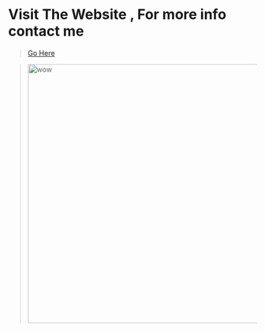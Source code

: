 # Visit The Website , For more info contact me
> [Go Here](https://video-downloader.dhruvnation1.repl.co/)


> <img width="526" alt="wow" src="https://user-images.githubusercontent.com/60794694/115616141-814f9e80-a2f8-11eb-8958-292678050dda.png">
